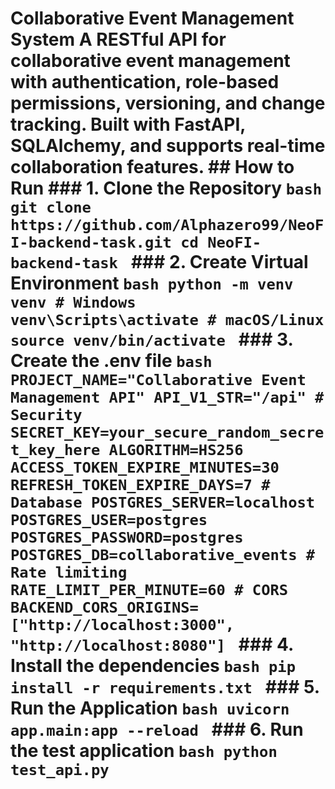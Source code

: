 # Collaborative Event Management System A RESTful API for collaborative event management with authentication, role-based permissions, versioning, and change tracking. Built with FastAPI, SQLAlchemy, and supports real-time collaboration features. ## How to Run ### 1. Clone the Repository ```bash git clone https://github.com/Alphazero99/NeoFI-backend-task.git cd NeoFI-backend-task ``` ### 2. Create Virtual Environment ```bash python -m venv venv # Windows venv\Scripts\activate # macOS/Linux source venv/bin/activate ``` ### 3. Create the .env file ```bash PROJECT_NAME="Collaborative Event Management API" API_V1_STR="/api" # Security SECRET_KEY=your_secure_random_secret_key_here ALGORITHM=HS256 ACCESS_TOKEN_EXPIRE_MINUTES=30 REFRESH_TOKEN_EXPIRE_DAYS=7 # Database POSTGRES_SERVER=localhost POSTGRES_USER=postgres POSTGRES_PASSWORD=postgres POSTGRES_DB=collaborative_events # Rate limiting RATE_LIMIT_PER_MINUTE=60 # CORS BACKEND_CORS_ORIGINS=["http://localhost:3000", "http://localhost:8080"] ``` ### 4. Install the dependencies ```bash pip install -r requirements.txt ``` ### 5. Run the Application ```bash uvicorn app.main:app --reload ``` ### 6. Run the test application ```bash python test_api.py ```
